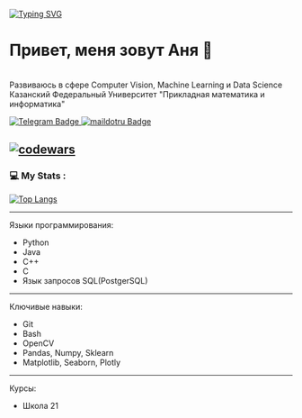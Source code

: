 [![Typing SVG](https://readme-typing-svg.demolab.com?font=Fira+Code&pause=1000&color=10642F&width=435&lines=Programming+Enthusiast)](https://git.io/typing-svg)
# Привет, меня зовут Аня 👋

<br>Развиваюсь в сфере Computer Vision, Machine Learning и Data Science<br/>
Казанский Федеральный Университет "Прикладная математика и информатика"

<div id="badges">
  <a href="https://t.me/persi_shmersi">
    <img src="https://img.shields.io/badge/telegram-blue?style=for-the-badge&logo=telegram&logoColor=white" alt="Telegram Badge"/>
  </a>
  <a href="https://e.mail.ru/cgi-bin/sentmsg?To=yashnova.anya@mail.ru&from=otvet&afterReload=1">
    <img src="https://img.shields.io/badge/maildotru-red?style=for-the-badge&logo=maildotru&logoColor=white" alt="maildotru Badge"/>
  </a>
</div>


[![codewars](https://www.codewars.com/users/frog_se/badges/small)](https://www.codewars.com/users/username)
---

### 💻 My Stats :
[![Top Langs](https://github-readme-stats.vercel.app/api/top-langs/?username=Mambulya)](https://github.com/Mambulya/github-readme-stats)


---
Языки программирования:
* Python
* Java
* C++
* C
* Язык запросов SQL(PostgerSQL)

---
Ключивые навыки:
* Git
* Bash
* OpenCV
* Pandas, Numpy, Sklearn
* Matplotlib, Seaborn, Plotly

---
Курсы:
* Школа 21

